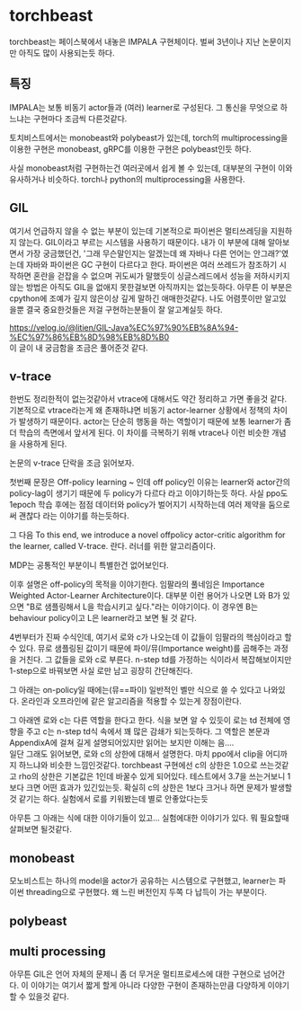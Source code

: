 # torchbeast

torchbeast는 페이스북에서 내놓은 IMPALA 구현체이다. 벌써 3년이나 지난 논문이지만 아직도 많이 사용되는듯 하다.

## 특징

IMPALA는 보통 비동기 actor들과 (여러) learner로 구성된다. 그 통신을 무엇으로 하느냐는 구현마다 조금씩 다른것같다.

토치비스트에서는 monobeast와 polybeast가 있는데, torch의 multiprocessing을 이용한 구현은 monobeast, gRPC를 이용한 구현은 polybeast인듯 하다.

사실 monobeast처럼 구현하는건 여러곳에서 쉽게 볼 수 있는데, 대부분의 구현이 이와 유사하거나 비슷하다. torch나 python의 multiprocessing을 사용한다.

## GIL

여기서 언급하지 않을 수 없는 부분이 있는데 기본적으로 파이썬은 멀티쓰레딩을 지원하지 않는다. GIL이라고 부르는 시스템을 사용하기 때문이다. 내가 이 부분에 대해 알아보면서 가장 궁금했던건, '그래 무슨말인지는 알겠는데 왜 자바나 다른 언어는 안그래?'였는데 자바와 파이썬은 GC 구현이 다르다고 한다. 파이썬은 여러 쓰레드가 참조하기 시작하면 혼란을 걷잡을 수 없으며 귀도씨가 말했듯이 싱글스레드에서 성능을 저하시키지 않는 방법은 아직도 GIL을 없애지 못한걸보면 아직까지는 없는듯하다. 아무튼 이 부분은 cpython에 조예가 깊지 않은이상 깊게 말하긴 애매한것같다. 나도 어렴풋이만 알고있을뿐 결국 중요한것들은 저걸 구현하는분들이 잘 알고계실듯 하다.

https://velog.io/@litien/GIL-Java%EC%97%90%EB%8A%94-%EC%97%86%EB%8D%98%EB%8D%B0  
이 글이 내 궁금함을 조금은 풀어준것 같다. 

## v-trace

한번도 정리한적이 없는것같아서 vtrace에 대해서도 약간 정리하고 가면 좋을것 같다. 기본적으로 vtrace라는게 왜 존재하냐면 비동기 actor-learner 상황에서 정책의 차이가 발생하기 때문이다. actor는 단순히 행동을 하는 역할이기 때문에 보통 learner가 좀 더 학습의 측면에서 앞서게 된다. 이 차이를 극복하기 위해 vtrace나 이런 비슷한 개념을 사용하게 된다. 

논문의 v-trace 단락을 조금 읽어보자. 

첫번째 문장은 Off-policy learning ~ 인데 off policy인 이유는 learner와 actor간의 policy-lag이 생기기 때문에 두 policy가 다르다 라고 이야기하는듯 하다. 사실 ppo도 1epoch 학습 후에는 점점 데이터와 policy가 벌어지기 시작하는데 여러 제약을 둠으로써 괜찮다 라는 이야기를 하는듯하다.

그 다음 To this end, we introduce a novel offpolicy actor-critic algorithm for the learner, called V-trace. 란다. 러너를 위한 알고리즘이다.

MDP는 공통적인 부분이니 특별한건 없어보인다. 

이후 설명은 off-policy의 목적을 이야기한다. 임팔라의 풀네임은 Importance Weighted Actor-Learner Architecture이다. 대부분 이런 용어가 나오면 L와 B가 있으면 "B로 샘플링해서 L을 학습시키고 싶다."라는 이야기이다. 이 경우엔 B는 behaviour policy이고 L은 learner라고 보면 될 것 같다. 

4번부터가 진짜 수식인데, 여기서 로와 c가 나오는데 이 값들이 임팔라의 핵심이라고 할 수 있다. 뮤로 샘플링된 값이기 때문에 파이/뮤(Importance weight)를 곱해주는 과정을 거친다. 그 값들을 로와 c로 부른다. n-step td를 가정하는 식이라서 복잡해보이지만 1-step으로 바꿔보면 사실 로만 남고 굉장히 간단해진다. 

그 아래는 on-policy일 때에는(뮤==파이) 일반적인 벨만 식으로 쓸 수 있다고 나와있다. 온라인과 오프라인에 같은 알고리즘을 적용할 수 있는게 장점이란다.

그 아래엔 로와 c는 다른 역할을 한다고 한다. 식을 보면 알 수 있듯이 로는 td 전체에 영향을 주고 c는 n-step td식 속에서 꽤 많은 감쇄가 되는듯하다. 그 역할은 본문과 AppendixA에 걸쳐 길게 설명되어있지만 읽어는 보지만 이해는 음....  
일단 그래도 읽어보면, 로와 c의 상한에 대해서 설명한다. 마치 ppo에서 clip을 어디까지 하느냐와 비슷한 느낌인것같다. torchbeast 구현에선 c의 상한은 1.0으로 쓰는것같고 rho의 상한은 기본값은 1인데 바꿀수 있게 되어있다. 테스트에서 3.7을 쓰는거보니 1보다 크면 어떤 효과가 있긴있는듯. 확실히 c의 상한은 1보다 크거나 하면 문제가 발생할것 같기는 하다. 실험에서 로를 키워봤는데 별로 안좋았다는듯

아무튼 그 아래는 식에 대한 이야기들이 있고... 실험에대한 이야기가 있다. 뭐 필요할때 살펴보면 될것같다.

## monobeast

모노비스트는 하나의 model을 actor가 공유하는 시스템으로 구현했고, learner는 파이썬 threading으로 구현했다. 왜 느린 버전인지 두쪽 다 납득이 가는 부분이다. 


## polybeast







## multi processing

아무튼 GIL은 언어 자체의 문제니 좀 더 무거운 멀티프로세스에 대한 구현으로 넘어간다. 이 이야기는 여기서 짧게 할게 아니라 다양한 구현이 존재하는만큼 다양하게 이야기 할 수 있을것 같다.